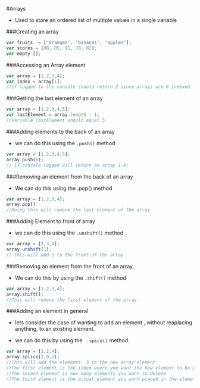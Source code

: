 #Arrays

- Used to store an ordered list of multiple values in a single variable

###Creating an array

```js
var fruits  = ['Oranges', 'bananas', 'apples'];
var scores = [98, 85, 91, 78, 82];
var empty [];
```

###Accessing an Array element
 ```js
 var array = [1,2,3,4];
 var index = array[1];
 //if logged to the console should return 2 since arrays are 0 indexed
 ```


###Getting the last element of an array

```js
var array = [1,2,3,4,5];
var lastElement = array.length - 1;
//Variable lastElement should equal 5 
```

###Adding elements to the back of an array

- we can do this using the `.push()` method

```js
var array = [1,2,3,4,5];
array.push(6);
// if console logged will return an array 1-6;
```

###Removing an element from the back of an array

- We can do this using the .pop() method

```js
var array = [1,2,3,4];
array.pop()
//Doing this will remove the last element of the array
```


###Adding Element to front of array 

- we can do this using the `.unshift()` method

```js
var array = [2,3,4];
array.unshift(1);
// This will add 1 to the front of the array
```

###Removing an element from the front of an array

- We can do this by using the `.shift()` method 

```js
var array = [1,2,3,4];
array.shift();
//This will remove the first element of the array
```

###Adding an element in general

- lets consider the case of wanting to add an element , without reaplacing anything, to an existing element.

- we can do this by using the ` .spice()` method.


```js
var array = [1,2,4];
array.splice(2,0,3);
//This will add the elements  3 to the new array element
//The first element is the index where you want the new element to be placed
//The second element is how many elements you want to delete
//The third element is the actual element you want placed in the element
```


